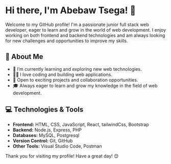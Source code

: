 # Hi there, I'm Abebaw Tsega! 👋

Welcome to my GitHub profile! I'm a passionate junior full stack web developer, eager to learn and grow in the world of web development. 
I enjoy working on both frontend and backend technologies and am always looking for new challenges and opportunities to improve my skills.

## 🚀 About Me

- 🌱 I’m currently learning and exploring new web technologies.
- 👨‍💻 I love coding and building web applications.
- 💼 Open to exciting projects and collaboration opportunities.
- 🎓 Always eager to learn and grow my knowledge in the field of web development.

## 💻 Technologies & Tools

- **Frontend:** HTML, CSS, JavaScript, React, tailwindCss, Bootstrap
- **Backend:** Node.js, Express, PHP
- **Databases:** MySQL, Postgresql
- **Version Control:** Git, GitHub
- **Other Tools:** Visual Studio Code, Postman
  
Thank you for visiting my profile! Have a great day! 😊
